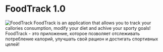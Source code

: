 # FoodTrack 1.0
![FoodTrack](https://github.com/endlesslydivided/FoodTrack-OOP-Course_project/blob/main/FoodTrack/Resources/foodTrackSplash.png)
FoodTrack is an application that allows you to track your callories consumption, modify your diet and achive your sporty goals! 
FoodTrack - это приложение, которое позволяет отслеживать потребление калорий, улучшать свой рацион и достигать спортивных целей!
